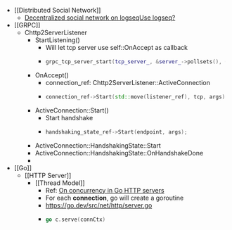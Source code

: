 - [[Distributed Social Network]]
	- [Decentralized social network on logseqUse logseq?](https://discuss.logseq.com/t/specification-for-public-graph-discovery-decentralized-social-network-on-logseq/8067/1)
- [[GRPC]]
	- Chttp2ServerListener
		- StartListening()
			- Will let tcp server use self::OnAccept as callback
			- ```cpp
			  grpc_tcp_server_start(tcp_server_, &server_->pollsets(), OnAccept, this);
			  ```
		- OnAccept()
			- connection_ref: Chttp2ServerListener::ActiveConnection
			- ```cpp
			  connection_ref->Start(std::move(listener_ref), tcp, args);
			  ```
		- ActiveConnection::Start()
			- Start handshake
			- ```cpp
			  handshaking_state_ref->Start(endpoint, args);
			  ```
		- ActiveConnection::HandshakingState::Start
		- ActiveConnection::HandshakingState::OnHandshakeDone
		-
- [[Go]]
	- [[HTTP Server]]
		- [[Thread Model]]
			- Ref: [On concurrency in Go HTTP servers](https://eli.thegreenplace.net/2019/on-concurrency-in-go-http-servers/)
			- For each **connection**, go will create a goroutine
			- https://go.dev/src/net/http/server.go
			- ```go
			  go c.serve(connCtx)
			  ```